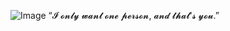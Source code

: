 ![Image](https://github.com/user-attachments/assets/e7312add-19b1-46cc-bde8-f95a24b1dced)
“𝓘 𝓸𝓷𝓵𝔂 𝔀𝓪𝓷𝓽 𝓸𝓷𝓮 𝓹𝓮𝓻𝓼𝓸𝓷, 𝓪𝓷𝓭 𝓽𝓱𝓪𝓽'𝓼 𝔂𝓸𝓾.”
<!--
**nyxeir/nyxeir** is a ✨ _special_ ✨ repository because its `README.md` (this file) appears on your GitHub profile.

Here are some ideas to get you started:

- 🔭 I’m currently working on ...
- 🌱 I’m currently learning ...
- 👯 I’m looking to collaborate on ...
- 🤔 I’m looking for help with ...
- 💬 Ask me about ...
- 📫 How to reach me: ...
- 😄 Pronouns: ...
- ⚡ Fun fact: ...
-->
